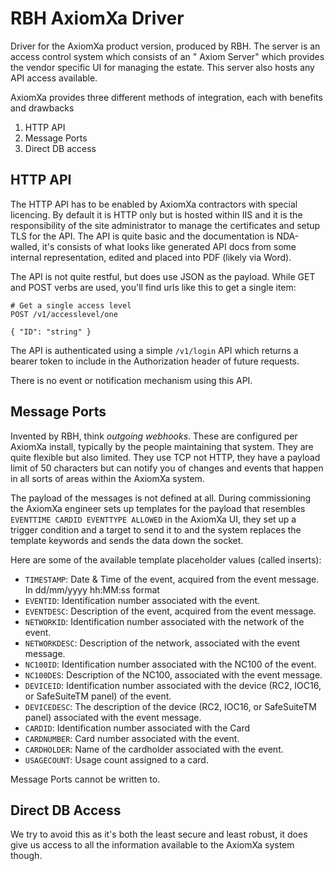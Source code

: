 # RBH AxiomXa Driver

Driver for the AxiomXa product version, produced by RBH. The server is an access control system which consists of an "
Axiom Server" which provides the vendor specific UI for managing the estate. This server also hosts any API access
available.

AxiomXa provides three different methods of integration, each with benefits and drawbacks

1. HTTP API
2. Message Ports
3. Direct DB access

## HTTP API

The HTTP API has to be enabled by AxiomXa contractors with special licencing. By default it is HTTP only but is hosted
within IIS and it is the responsibility of the site administrator to manage the certificates and setup TLS for the API.
The API is quite basic and the documentation is NDA-walled, it's consists of what looks like generated API docs from
some internal representation, edited and placed into PDF (likely via Word).

The API is not quite restful, but does use JSON as the payload. While GET and POST verbs are used, you'll find urls like
this to get a single item:

```http request
# Get a single access level
POST /v1/accesslevel/one

{ "ID": "string" }
```

The API is authenticated using a simple `/v1/login` API which returns a bearer token to include in the Authorization
header of future requests.

There is no event or notification mechanism using this API.

## Message Ports

Invented by RBH, think _outgoing webhooks_. These are configured per AxiomXa install, typically by the people
maintaining that system. They are quite flexible but also limited. They use TCP not HTTP, they have a payload limit of
50 characters but can notify you of changes and events that happen in all sorts of areas within the AxiomXa system.

The payload of the messages is not defined at all. During commissioning the AxiomXa engineer sets up templates for the
payload that resembles `EVENTTIME CARDID EVENTTYPE ALLOWED` in the AxiomXa UI, they set up a trigger condition and a
target to send it to and the system replaces the template keywords and sends the data down the socket.

Here are some of the available template placeholder values (called inserts):

- `TIMESTAMP`:   Date & Time of the event, acquired from the event message. In dd/mm/yyyy hh:MM:ss format
- `EVENTID`:     Identification number associated with the event.
- `EVENTDESC`:   Description of the event, acquired from the event message.
- `NETWORKID`:   Identification number associated with the network of the event.
- `NETWORKDESC`: Description of the network, associated with the event message.
- `NC100ID`:     Identification number associated with the NC100 of the event.
- `NC100DES`:    Description of the NC100, associated with the event message.
- `DEVICEID`:    Identification number associated with the device (RC2, IOC16, or SafeSuiteTM panel) of the event.
- `DEVICEDESC`:  The description of the device (RC2, IOC16, or SafeSuiteTM panel) associated with the event message.
- `CARDID`:      Identification number associated with the Card
- `CARDNUMBER`:  Card number associated with the event.
- `CARDHOLDER`:  Name of the cardholder associated with the event.
- `USAGECOUNT`:  Usage count assigned to a card.

Message Ports cannot be written to.

## Direct DB Access

We try to avoid this as it's both the least secure and least robust, it does give us access to all the information
available to the AxiomXa system though.

